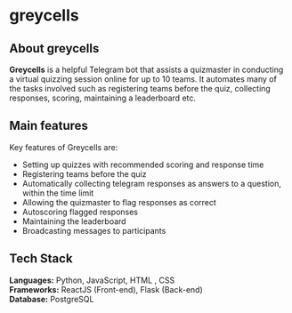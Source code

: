 # greycells  

## About greycells
**Greycells** is a helpful Telegram bot that assists a quizmaster in conducting a virtual quizzing session online for up to 10 teams. It automates many of the tasks involved such as registering teams before the quiz, collecting responses, scoring, maintaining a leaderboard etc.

## Main features
Key features of Greycells are:
* Setting up quizzes with recommended scoring and response time
* Registering teams before the quiz
* Automatically collecting telegram responses as answers to a question, within the time limit
* Allowing the quizmaster to flag responses as correct
* Autoscoring flagged responses
* Maintaining the leaderboard
* Broadcasting messages to participants
## Tech Stack
**Languages:** Python, JavaScript, HTML , CSS\
**Frameworks:** ReactJS (Front-end), Flask (Back-end)\
**Database:** PostgreSQL
